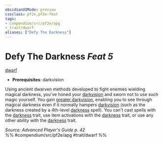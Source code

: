 ```yaml
---
obsidianUIMode: preview
cssclass: pf2e,pf2e-feat
tags:
- compendium/src/pf2e/apg
- trait/dwarf
aliases: ["Defy The Darkness"]
---
```

# Defy The Darkness  *Feat 5*  
[dwarf](rules/traits/dwarf.md "Dwarf Ancestry & Heritage Trait")  

- **Prerequisites**: darkvision

Using ancient dwarven methods developed to fight enemies wielding magical darkness, you've honed your [darkvision](rules/abilities/darkvision.md) and sworn not to use such magic yourself. You gain [greater darkvision](rules/abilities/darkvision.md), enabling you to see through magical darkness even if it normally hampers [darkvision](rules/abilities/darkvision.md) (such as the darkness created by a 4th-level [darkness](compendium/spells/darkness.md) spell). You can't cast spells with the [darkness](rules/traits/darkness.md "Darkness Effect Trait") trait, use item activations with the [darkness](rules/traits/darkness.md "Darkness Effect Trait") trait, or use any other ability with the [darkness](rules/traits/darkness.md "Darkness Effect Trait") trait.

*Source: Advanced Player's Guide p. 42*  
%% #compendium/src/pf2e/apg #trait/dwarf %%